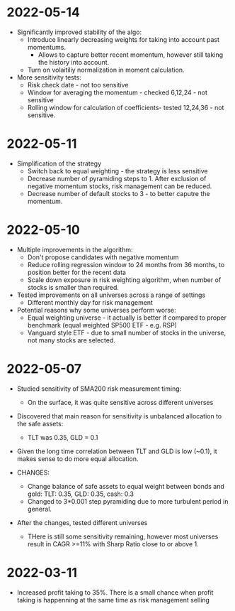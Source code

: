 # 2022-05-14
* Significantly improved stability of the algo:
    * Introduce linearly decreasing weights for taking into account past momentums.
        * Allows to capture better recent momentum, however still taking the history into account.
    * Turn on volaitiliy normalization in moment calculation.
* More sensitivity tests:
    * Risk check date - not too sensitive
    * Window for averaging the momentum - checked 6,12,24 - not sensitive
    * Rolling window for calculation of coefficients- tested 12,24,36 - not sensitive.


# 2022-05-11 
* Simplification of the strategy
    * Switch back to equal weighting - the strategy is less sensitive
    * Decrease number of pyramiding steps to 1. After exclusion of negative momentum stocks, risk management can be reduced.
    * Decrease number of default stocks to 3 - to better caputre the momentum.


# 2022-05-10
* Multiple improvements in the algorithm:
    * Don't propose candidates with negative momentum
    * Reduce rolling regression window to 24 months from 36 months, to position better for the recent data
    * Scale down exposure in risk weighting algorithm, when number of stocks is smaller than required.
* Tested improvements on all universes across a range of settings
    * Different monthly day for risk management
* Potential reasons why some universes perform worse:
    * Equal weighting universe - it actually is better if compared to proper benchmark (equal weighted SP500 ETF - e.g. RSP)
    * Vanguard style ETF - due to small number of stocks in the universe, not many stocks are selected.

# 2022-05-07
* Studied sensitivity of SMA200 risk measurement timing:
    
    * On the surface, it was quite sensitive across different universes
* Discovered that main reason for sensitivity is unbalanced allocation to the safe assets:
    * TLT was 0.35, GLD = 0.1
* Given the long time correlation between TLT and GLD is low (~0.1), it makes sense to do more equal allocation.
* CHANGES:
    * Change balance of safe assets to equal weight between bonds and gold: TLT: 0.35, GLD: 0.35, cash: 0.3
    * Changed to 3*0.001 step pyramiding due to more turbulent period in general.
* After the changes, tested different universes
    * THere is still some sensitivity remaining, however most universes result in CAGR >=11% with Sharp Ratio close to or above 1.

# 2022-03-11 
* Increased profit taking to 35%. There is a small chance when profit taking is happenning at the same time as risk management selling